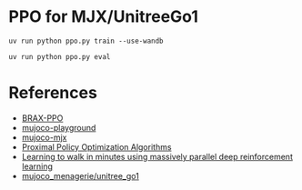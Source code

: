 # PPO for MJX/UnitreeGo1

`uv run python ppo.py train --use-wandb`

`uv run python ppo.py eval`


# References

* [BRAX-PPO](https://github.com/google/brax/blob/main/brax/training/agents/ppo/train.py)
* [mujoco-playground](https://playground.mujoco.org/)
* [mujoco-mjx](https://github.com/google-deepmind/mujoco/tree/main/mjx)
* [Proximal Policy Optimization Algorithms](https://arxiv.org/abs/1707.06347)
* [Learning to walk in minutes using massively parallel deep reinforcement learning](https://arxiv.org/abs/2109.11978)
* [mujoco_menagerie/unitree_go1](https://github.com/google-deepmind/mujoco_menagerie/tree/main/unitree_go1)

